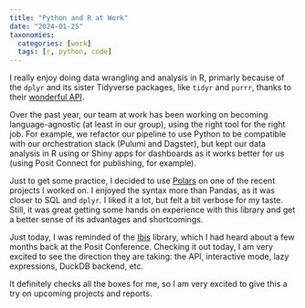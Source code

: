 ```yaml
---
title: "Python and R at Work"
date: "2024-01-25"
taxonomies:
  categories: [work]
  tags: [r, python, code]
---
```


I really enjoy doing data wrangling and analysis in R, primarly because of the `dplyr` and its sister Tidyverse packages, like `tidyr` and `purrr`, thanks to their [wonderful API](https://dplyr.tidyverse.org/).

Over the past year, our team at work has been working on becoming language-agnostic (at least in our group), using the right tool for the right job. For example, we refactor our pipeline to use Python to be compatible with our orchestration stack (Pulumi and Dagster), but kept our data analysis in R using or Shiny apps for dashboards as it works better for us (using Posit Connect for publishing, for example).

Just to get some practice, I decided to use [Polars](https://pola.rs/) on one of the recent projects I worked on. I enjoyed the syntax more than Pandas, as it was closer to SQL and `dplyr`. I liked it a lot, but felt a bit verbose for my taste. Still, it was great getting some hands on experience with this library and get a better sense of its advantages and shortcomings.

Just today, I was reminded of the [Ibis](https://ibis-project.org/) library, which I had heard about a few months back at the Posit Conference. Checking it out today, I am very excited to see the direction they are taking: the API, interactive mode, lazy expressions, DuckDB backend, etc.

It definitely checks all the boxes for me, so I am very excited to give this a try on upcoming projects and reports.
